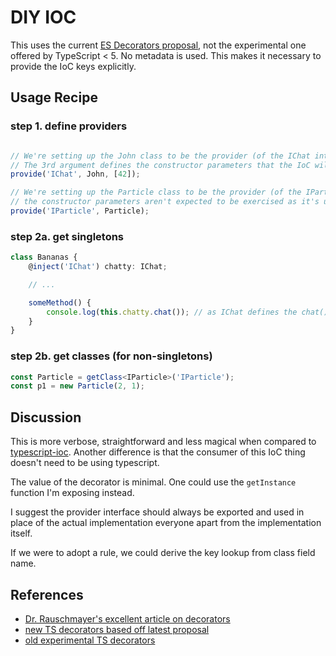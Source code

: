 # DIY IOC

This uses the current [ES Decorators proposal](https://github.com/tc39/proposal-decorators), not the experimental one offered by TypeScript < 5.
No metadata is used. This makes it necessary to provide the IoC keys explicitly.


## Usage Recipe

### step 1. define providers

```ts

// We're setting up the John class to be the provider (of the IChat interface) using key 'IChat'.
// The 3rd argument defines the constructor parameters that the IoC will use to instantiate it at first @inject call
provide('IChat', John, [42]);

// We're setting up the Particle class to be the provider (of the IParticle interface) using key 'IParticle'
// the constructor parameters aren't expected to be exercised as it's up to us to instantiate particles
provide('IParticle', Particle);
```

### step 2a. get singletons

```ts
class Bananas {
    @inject('IChat') chatty: IChat;

    // ...

    someMethod() {
        console.log(this.chatty.chat()); // as IChat defines the chat(): string method
    }
}
```


### step 2b. get classes (for non-singletons)

```ts
const Particle = getClass<IParticle>('IParticle');
const p1 = new Particle(2, 1);
```

## Discussion

This is more verbose, straightforward and less magical when compared to [typescript-ioc](https://github.com/thiagobustamante/typescript-ioc).
Another difference is that the consumer of this IoC thing doesn't need to be using typescript.

The value of the decorator is minimal. One could use the `getInstance` function I'm exposing instead.

I suggest the provider interface should always be exported and used in place of the actual implementation everyone apart from the implementation itself.

If we were to adopt a rule, we could derive the key lookup from class field name.

## References

- [Dr. Rauschmayer's excellent article on decorators](https://2ality.com/2022/10/javascript-decorators.html)
- [new TS decorators based off latest proposal](https://devblogs.microsoft.com/typescript/announcing-typescript-5-0-beta/#decorators)
- [old experimental TS decorators](https://www.typescriptlang.org/docs/handbook/decorators.html)
